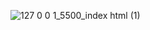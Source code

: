 ![127 0 0 1_5500_index html (1)](https://github.com/levidomates/dui-clone/assets/65045005/f89cb637-dd42-454e-b574-9792fb9bae0a)
